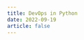 ```yaml
---
title: DevOps in Python
date: 2022-09-19
article: false
---
```


<PDF url="https://www.deadly-exception.icu:7779/pdf/python/DevOps%20in%20Python.pdf" height="880px"/>
